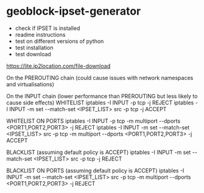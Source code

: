 # geoblock-ipset-generator


- check if IPSET is installed
- readme instructions
- test on different versions of python
- test installation
- test download

https://lite.ip2location.com/file-download


On the PREROUTING chain (could cause issues with network namespaces and virtualisations)

On the INPUT chain (lower performance than PREROUTING but less likely to cause side effects)
WHITELIST
iptables -I INPUT -p tcp -j REJECT
iptables -I INPUT -m set --match-set <IPSET_LIST> src -p tcp -j ACCEPT

WHITELIST ON PORTS 
iptables -I INPUT -p tcp -m multiport --dports <PORT1,PORT2,PORT3> -j REJECT
iptables -I INPUT -m set --match-set <IPSET_LIST> src -p tcp -m multiport --dports <PORT1,PORT2,PORT3> -j ACCEPT

BLACKLIST (assuming default policy is ACCEPT)
iptables -I INPUT -m set --match-set <IPSET_LIST> src -p tcp -j REJECT

BLACKLIST ON PORTS (assuming default policy is ACCEPT)
iptables -I INPUT -m set --match-set <IPSET_LIST> src -p tcp -m multiport --dports <PORT1,PORT2,PORT3> -j REJECT